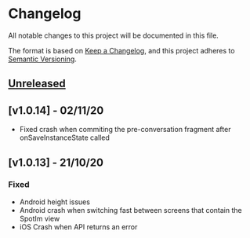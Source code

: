 # Changelog
All notable changes to this project will be documented in this file.

The format is based on [Keep a Changelog](https://keepachangelog.com/en/1.0.0/),
and this project adheres to [Semantic Versioning](https://semver.org/spec/v2.0.0.html).

## [Unreleased]

## [v1.0.14] - 02/11/20
- Fixed crash when commiting the pre-conversation fragment after onSaveInstanceState called

## [v1.0.13] - 21/10/20
### Fixed
- Android height issues
- Android crash when switching fast between screens that contain the SpotIm view
- iOS Crash when API returns an error

[Unreleased]: https://github.com/SpotIM/spotim-react-native-sdk/compare/v1.0.13...master
[1.0.13]: https://github.com/SpotIM/spotim-react-native-sdk/compare/1.0.12...v1.0.13
